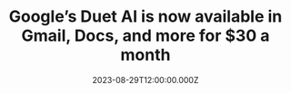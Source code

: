 ---
external: true
url: https://www.theverge.com/2023/8/29/23849457/google-duet-ai-docs-slides-gmail
title: Google’s Duet AI is now available in Gmail, Docs, and more for $30 a month
description: Now, you can use Google’s AI to make spreadsheets, whip up slide decks, and summarize all those documents you were never going to actually read.
date: 2023-08-29T12:00:00.000Z
icon: https://www.google.com/s2/favicons?domain=theverge.com&sz=32
source: The Verge
---